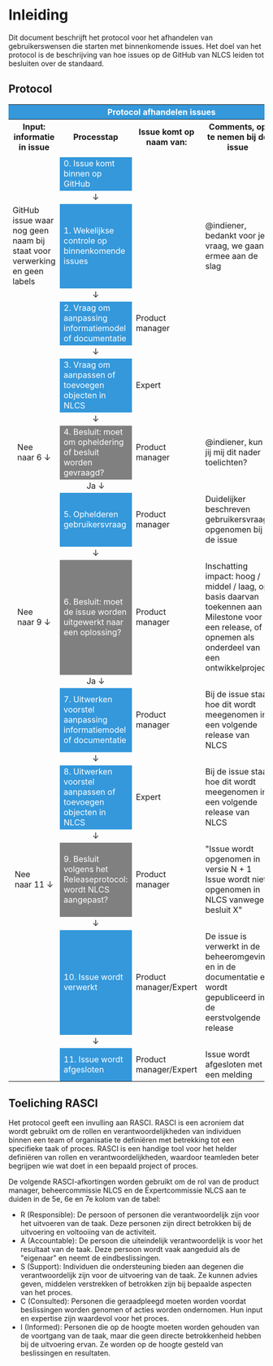 # Inleiding


Dit document beschrijft het protocol voor het afhandelen van gebruikerswensen die starten met binnenkomende issues.
Het doel van het protocol is de beschrijving van hoe issues op de GitHub van NLCS leiden tot besluiten over de standaard. 


## Protocol
<table style="width: 100%; border-collapse: collapse;">
    <colgroup>
        <col style="width: 15%;">
        <col style="width: 30%;">
        <col style="width: 15%;">
        <col style="width: 25%;">
        <col style="width: 5%;">
        <col style="width: 5%;">
        <col style="width: 5%;">
    </colgroup>
    <tr>
        <th colspan="7" style="background-color: #3498db; color: white;">Protocol afhandelen issues</th>
    </tr>
    <tr>
        <th style="width: 15%;">Input: informatie in issue</th>
        <th style="width: 30%;">Processtap</th>
        <th style="width: 15%;">Issue komt op naam van:</th>
        <th style="width: 25%;">Comments, op te nemen bij de issue</th>
        <th style="width: 5%; transform: rotate(-90deg);"></th>
        <th style="width: 5%; transform: rotate(-90deg);"></th>
        <th style="width: 5%; transform: rotate(-90deg);"></th>
    </tr>
    <tr>
        <td colspan="3"></td>
        <td colspan="4"></td>
    </tr>
    <tr>
        <td></td>
        <td style="background-color: #3498db; color: white;">0. Issue komt binnen op GitHub</td>
        <td></td>
        <td></td>
        <td></td>
        <td></td>
        <td></td>
    </tr>
    <tr>
        <td></td>
        <td><div style="display: flex; align-items: center; justify-content: center; height: 100%;">&#8595;</div></td>
        <td colspan="5"></td>
    </tr>
       <tr>
        <td>GitHub issue waar nog geen naam bij staat voor verwerking en geen labels</td>
        <td style="background-color: #3498db; color: white;">1. Wekelijkse controle op binnenkomende issues</td>
        <td></td>
        <td>@indiener, bedankt voor je vraag, we gaan ermee aan de slag</td>
        <td><b>R</b></td>
        <td>S</td>
        <td>I</td>
    </tr>
    <tr>
        <td></td>
        <td><div style="display: flex; align-items: center; justify-content: center; height: 100%;">&#8595;</div></td>
        <td colspan="5"></td>
    </tr>
       <tr>
        <td></td>
        <td style="background-color: #3498db; color: white;">2. Vraag om aanpassing informatiemodel of documentatie</td>
        <td>Product manager</td>
        <td></td>
        <td><b>R</b></td>
        <td>S</td>
        <td>I</td>
    </tr>
    <tr>
        <td></td>
        <td><div style="display: flex; align-items: center; justify-content: center; height: 100%;">&#8595;</div></td>
        <td colspan="5"></td>
    </tr>
       <tr>
        <td></td>
        <td style="background-color: #3498db; color: white;">3. Vraag om aanpassen of toevoegen objecten in NLCS</td>
        <td>Expert</td>
        <td></td>
        <td>S</td>
        <td><b>R</b></td>
        <td>I</td>
    </tr>
    <tr>
        <td></td>
        <td><div style="display: flex; align-items: center; justify-content: center; height: 100%;">&#8595;</div></td>
        <td colspan="5"></td>
    </tr>
    <tr>
        <td><div style="display: flex; align-items: center; justify-content: center; height: 100%;">Nee <br> naar 6 &#8595;</div></td>
        <td style="background-color: #808080; color: white;">4. Besluit: moet om opheldering of besluit worden gevraagd?</td>
        <td>Product manager</td>
        <td>@indiener, kun jij mij dit nader toelichten?</td>
        <td><b>R</b></td>
        <td>S</td>
        <td>I</td>
    </tr>
       <tr>
        <td></td>
        <td><div style="display: flex; align-items: center; justify-content: center; height: 100%;">Ja &#8595;</div></td>
        <td colspan="5"></td>
    </tr>
        <tr>
        <td></td>
        <td style="background-color: #3498db; color: white;">5. Ophelderen gebruikersvraag</td>
        <td>Product manager</td>
        <td>Duidelijker beschreven gebruikersvraag opgenomen bij de issue</td>
       <td><b>R</b></td>
        <td>S</td>
        <td>I</td>
    </tr>
    <tr>
        <td></td>
        <td><div style="display: flex; align-items: center; justify-content: center; height: 100%;">&#8595;</div></td>
        <td colspan="5"></td>
    </tr>
    <tr>
        <td><div style="display: flex; align-items: center; justify-content: center; height: 100%;">Nee <br> naar 9 &#8595;</div></td>
        <td style="background-color: #808080; color: white;">6. Besluit: moet de issue worden uitgewerkt naar een oplossing?</td>
        <td>Product manager</td>
        <td>Inschatting impact: hoog / middel / laag, op basis daarvan toekennen aan Milestone voor een release, of opnemen als onderdeel van een ontwikkelproject</td>
        <td><b>R</b></td>
        <td>S</td>
        <td>I</td>
    </tr>
       <tr>
        <td></td>
        <td><div style="display: flex; align-items: center; justify-content: center; height: 100%;">Ja &#8595;</div></td>
        <td colspan="5"></td>
    </tr>
          <tr>
        <td></td>
        <td style="background-color: #3498db; color: white;">7. Uitwerken voorstel aanpassing informatiemodel of documentatie</td>
        <td>Product manager</td>
        <td>Bij de issue staat hoe dit wordt meegenomen in een volgende release van NLCS</td>
      <td><b>R</b></td>
        <td>S</td>
        <td>I</td>
    </tr>
    <tr>
        <td></td>
        <td><div style="display: flex; align-items: center; justify-content: center; height: 100%;">&#8595;</div></td>
        <td colspan="5"></td>
    </tr>
       <tr>
        <td></td>
        <td style="background-color: #3498db; color: white;">8. Uitwerken voorstel aanpassen of toevoegen objecten in NLCS</td>
        <td>Expert</td>
        <td>Bij de issue staat hoe dit wordt meegenomen in een volgende release van NLCS</td>
         <td>S</td>
        <td><b>R</b></td>
        <td>I</td>
    </tr>
       <tr>
        <td></td>
        <td><div style="display: flex; align-items: center; justify-content: center; height: 100%;">&#8595;</div></td>
        <td colspan="5"></td>
       <tr>
        <td><div style="display: flex; align-items: center; justify-content: center; height: 100%;">Nee <br> naar 11 &#8595;</div></td>
        <td style="background-color: #808080; color: white;">9. Besluit volgens het Releaseprotocol: wordt NLCS aangepast?</td>
        <td>Product manager </td>
        <td>"Issue wordt opgenomen in versie N + 1 <br> Issue wordt niet opgenomen in NLCS vanwege besluit X" </td>
        <td><b>R</b></td>
        <td>S</td>
        <td>I</td>
    </tr>
      <tr>
        <td></td>
        <td><div style="display: flex; align-items: center; justify-content: center; height: 100%;">&#8595;</div></td>
        <td colspan="5"></td>
       <tr>
        <td></td>
        <td style="background-color: #3498db; color: white;">10. Issue wordt verwerkt</td>
        <td>Product manager/Expert</td>
        <td>De issue is verwerkt in de beheeromgeving en in de documentatie en wordt gepubliceerd in de eerstvolgende release <td>
         <td><b>R</b></td>
        <td>S</td>
        <td>I</td>
    </tr>
    <tr>
        <td></td>
        <td><div style="display: flex; align-items: center; justify-content: center; height: 100%;">&#8595;</div></td>
        <td colspan="5"></td>
    </tr>
         <tr>
        <td></td>
        <td style="background-color: #3498db; color: white;">11. Issue wordt afgesloten</td>
        <td>Product manager/Expert</td>
        <td>Issue wordt afgesloten met een melding</td>
         <td><b>R</b></td>
        <td>S</td>
        <td>I</td>
    </tr>
    <tr>
</table>



## Toeliching RASCI
Het protocol geeft een invulling aan RASCI. RASCI is een acroniem dat wordt gebruikt om de rollen en verantwoordelijkheden van individuen binnen een team of organisatie te definiëren met betrekking tot een specifieke taak of proces. RASCI is een handige tool voor het helder definiëren van rollen en verantwoordelijkheden, waardoor teamleden beter begrijpen wie wat doet in een bepaald project of proces.

De volgende RASCI-afkortingen worden gebruikt om de rol van de product manager, beheercommissie NLCS en de Expertcommissie NLCS aan te duiden in de 5e, 6e en 7e kolom van de tabel:
* R (Responsible): De persoon of personen die verantwoordelijk zijn voor het uitvoeren van de taak. Deze personen zijn direct betrokken bij de uitvoering en voltooiing van de activiteit.
* A (Accountable): De persoon die uiteindelijk verantwoordelijk is voor het resultaat van de taak. Deze persoon wordt vaak aangeduid als de "eigenaar" en neemt de eindbeslissingen.
* S (Support): Individuen die ondersteuning bieden aan degenen die verantwoordelijk zijn voor de uitvoering van de taak. Ze kunnen advies geven, middelen verstrekken of betrokken zijn bij bepaalde aspecten van het proces.
* C (Consulted): Personen die geraadpleegd moeten worden voordat beslissingen worden genomen of acties worden ondernomen. Hun input en expertise zijn waardevol voor het proces.
* I (Informed): Personen die op de hoogte moeten worden gehouden van de voortgang van de taak, maar die geen directe betrokkenheid hebben bij de uitvoering ervan. Ze worden op de hoogte gesteld van beslissingen en resultaten.